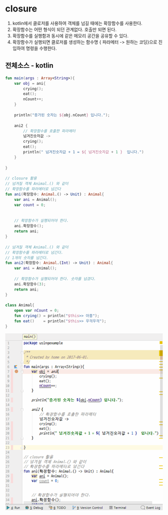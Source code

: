 # closure
1. kotlin에서 클로저를 사용하여 객체를 넘길 때에는 확장함수를 사용한다.
2. 확장함수는 어떤 형식이 되던 관계없다. 호출만 되면 된다.
3. 확장함수를 실행함과 동시에 같은 메모리 공간을 공유할 수 있다.
4. 확장함수가 실행되면 클로저를 생성하는 함수명 { 파라메터 -> 원하는 코딩}으로 진입하여 명령을 수행한다.
## 전체소스 - kotlin
~~~kotlin
fun main(args : Array<String>){
    var obj = ani{
        crying();
        eat();
        nCount++;
    }

    println("증가된 숫자는 ${obj.nCount} 입니다.");

    ani2 {
        // 확장함수를 호출한 파라메터
        넘겨진숫자값 ->
        crying();
        eat();
        println(" 넘겨진숫자값 + 1 = ${ 넘겨진숫자값 + 1 }  입니다.")
    }

}

// closure 활용
// 넘겨질 객체 Animal.() 와 같이
// 확장함수를 파라메터로 넘긴다
fun ani(확장함수: Animal.() -> Unit) : Animal{
    var ani = Animal();
    var count = 0;


    // 확장함수가 실행되어야 한다.
    ani.확장함수();
    return ani;
}

// 넘겨질 객체 Animal.() 와 같이
// 확장함수를 파라메터로 넘긴다.
// 1개의 숫자를 넘긴다.
fun ani2(확장함수: Animal.(Int) -> Unit) : Animal{
    var ani = Animal();

    // 확장함수가 실행되어야 한다. 숫자를 넘겼다.
    ani.확장함수(3);
    return ani;
}

class Animal{
    open var nCount = 0;
    fun crying() = println("$this>> 아흥");
    fun eat()    = println("$this>> 우걱우걱");
}
~~~

![이미지](closure2.gif)

